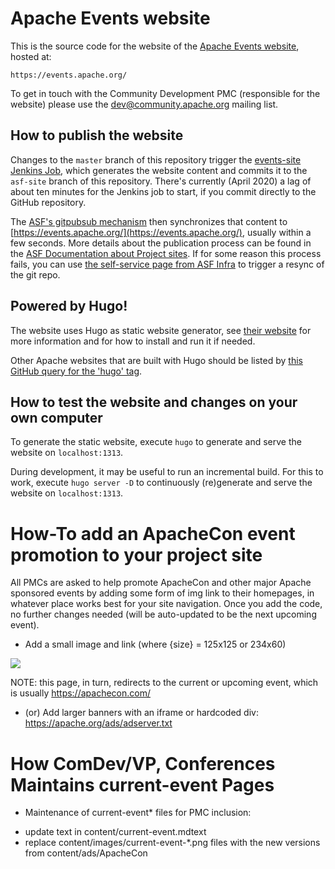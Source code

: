 <!--                                                                                                                                                                                                    
Licensed to the Apache Software Foundation (ASF) under one or more
contributor license agreements.  See the NOTICE file distributed with
this work for additional information regarding copyright ownership.
The ASF licenses this file to You under the Apache License, Version 2.0
(the "License"); you may not use this file except in compliance with
the License.  You may obtain a copy of the License at
   
    http://www.apache.org/licenses/LICENSE-2.0

Unless required by applicable law or agreed to in writing, software
distributed under the License is distributed on an "AS IS" BASIS,
WITHOUT WARRANTIES OR CONDITIONS OF ANY KIND, either express or implied.
See the License for the specific language governing permissions and
limitations under the License.
-->
# Apache Events website

This is the source code for the website of the [Apache Events website](https://events.apache.org/), hosted at:

    https://events.apache.org/
    
To get in touch with the Community Development PMC (responsible for the website) please use the [dev@community.apache.org](https://lists.apache.org/list.html?dev@community.apache.org) mailing list.

## How to publish the website

Changes to the `master` branch of this repository trigger the [events-site Jenkins Job](https://ci-builds.apache.org/job/Community%20Development/job/events-site/job/master/), which generates the website content and commits it to the `asf-site` branch of this repository. There's currently (April 2020) a lag of about ten minutes for the Jenkins job to start, if you commit directly to the GitHub repository.

The [ASF's gitpubsub mechanism](https://blogs.apache.org/infra/entry/git_based_websites_available) then synchronizes that content to [https://events.apache.org/](https://events.apache.org/), usually within a few seconds. More details about the publication process can be found in the [ASF Documentation about Project sites](https://infra.apache.org/project-site.html). If for some reason this process fails, you can use [the self-service page from ASF Infra](https://selfserve.apache.org/) to trigger a resync of the git repo.

## Powered by Hugo!

The website uses Hugo as static website generator, see [their website](https://gohugo.io/) for more information
and for how to install and run it if needed.

Other Apache websites that are built with Hugo should be listed by [this GitHub query for the 'hugo' tag](https://github.com/search?q=topic%3Ahugo+org%3Aapache&type=Repositories).

## How to test the website and changes on your own computer

To generate the static website, execute `hugo` to generate and serve the website on `localhost:1313`.

During development, it may be useful to run an incremental build. For this to work, execute `hugo server -D` to 
continuously (re)generate and serve the website on `localhost:1313`.

# How-To add an ApacheCon event promotion to your project site

All PMCs are asked to help promote ApacheCon and other major Apache
sponsored events by adding some form of img link to their homepages,
in whatever place works best for your site navigation.  Once you add
the code, no further changes needed (will be auto-updated to be
the next upcoming event).

- Add a small image and link (where {size} = 125x125 or 234x60)

<a  href="https://events.apache.org/x/current-event.html">
  <img src="https://www.apache.org/events/current-event-{size}.png"/>
</a>

NOTE: this page, in turn, redirects to the current or upcoming event,
which is usually https://apachecon.com/

- (or) Add larger banners with an iframe or hardcoded div:
  https://apache.org/ads/adserver.txt


# How ComDev/VP, Conferences Maintains current-event Pages

* Maintenance of current-event* files for PMC inclusion:
- update text in content/current-event.mdtext
- replace content/images/current-event-*.png files with the new versions from content/ads/ApacheCon

